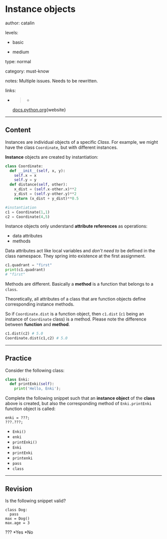 # Instance objects
author: catalin

levels:

  - basic

  - medium

type: normal

category: must-know

notes: Multiple issues. Needs to be rewritten.

links:

  - >-
    [docs.python.org](https://docs.python.org/3.5/tutorial/classes.html#instance-objects){website}

---
## Content

Instances are individual objects of a specific *Class*. For example, we might have the class `Coordinate`, but with different instances.  

**Instance** objects are created by instantiation:
```python
class Coordinate:
  def __init__(self, x, y):
    self.x = x
    self.y = y
  def distance(self, other):
    x_dist = (self.x-other.x)**2
    y_dist = (self.y-other.y)**2
    return (x_dist + y_dist)**0.5

#instantiation
c1 = Coordinate(1,1)
c2 = Coordinate(4,5)
```

Instance objects only understand **attribute references** as operations:
- data attributes
- methods

Data attributes act like local variables and *don't need to* be defined in the class namespace. They spring into existence at the first assignment.
```python
c1.quadrant = "first"
print(c1.quadrant)
# "first"
```
Methods are different. Basically a **method** is a function that belongs to a `class`.

Theoretically, all attributes of a class that are function objects define corresponding instance methods.

So if `Coordinate.dist` is a function object, then `c1.dist` (`c1` being an instance of `Coordinate` class) is a method. Please note the difference between **function** and **method**.

```python
c1.dist(c2) # 5.0
Coordinate.dist(c1,c2) # 5.0
```

---
## Practice

Consider the following class:
```python
class Enki:
  def printEnki(self):
    print('Hello, Enki');
```

Complete the following snippet such that an **instance object** of the **class** above is created, but also the corresponding method of `Enki.printEnki` function object is called:
```
enki = ???;
???.???;
```

* `Enki()`
* `enki`
* `printEnki()`
* `Enki`
* `printEnki`
* `printenki`
* `pass`
* `class`

---
## Revision

Is the following snippet valid?
```
class Dog:
  pass
max = Dog()
max.age = 3
```
???
*Yes
*No
